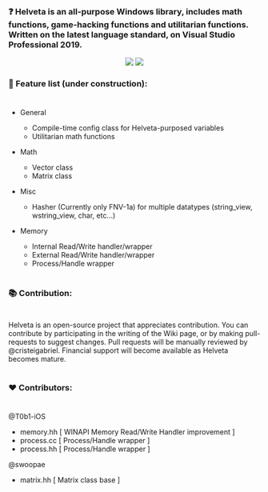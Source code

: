 ### ❓ Helveta is an all-purpose Windows library, includes math functions, game-hacking functions and utilitarian functions. Written on the latest language standard, on Visual Studio Professional 2019.

<p align="center">
  <img src="https://forthebadge.com/images/badges/made-with-c-plus-plus.svg" /> <img src="https://forthebadge.com/images/badges/built-with-love.svg" />
</p>





### 📝 Feature list (under construction):
#
- General
  - Compile-time config class for Helveta-purposed variables
  - Utilitarian math functions

- Math
  - Vector class
  - Matrix class
  
- Misc
  - Hasher (Currently only FNV-1a) for multiple datatypes (string_view, wstring_view, char, etc...)
  
- Memory
  - Internal Read/Write handler/wrapper
  - External Read/Write handler/wrapper
  - Process/Handle wrapper
# 




### 📚 Contribution:
#
Helveta is an open-source project that appreciates contribution. You can contribute by participating in the writing of the Wiki page, or by making pull-requests to suggest changes. Pull requests will be manually reviewed by @cristeigabriel. Financial support will become available as Helveta becomes mature.
#

### ❤️ Contributors:
#
@T0b1-iOS 
- memory.hh [ WINAPI Memory Read/Write Handler improvement ]
- process.cc [ Process/Handle wrapper ]
- process.hh [ Process/Handle wrapper ]

@swoopae
- matrix.hh [ Matrix class base ]
#

